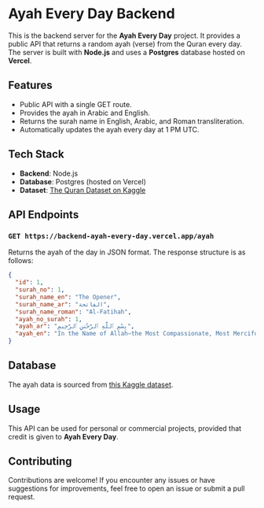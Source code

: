 # Ayah Every Day Backend

This is the backend server for the **Ayah Every Day** project. It provides a public API that returns a random ayah (verse) from the Quran every day. The server is built with **Node.js** and uses a **Postgres** database hosted on **Vercel**.

## Features

- Public API with a single GET route.
- Provides the ayah in Arabic and English.
- Returns the surah name in English, Arabic, and Roman transliteration.
- Automatically updates the ayah every day at 1 PM UTC.

## Tech Stack

- **Backend**: Node.js
- **Database**: Postgres (hosted on Vercel)
- **Dataset**: [The Quran Dataset on Kaggle](https://www.kaggle.com/datasets/imrankhan197/the-quran-dataset)

## API Endpoints

### `GET https://backend-ayah-every-day.vercel.app/ayah`

Returns the ayah of the day in JSON format. The response structure is as follows:

```json
{
  "id": 1,
  "surah_no": 1,
  "surah_name_en": "The Opener",
  "surah_name_ar": "الفاتحة",
  "surah_name_roman": "Al-Fatihah",
  "ayah_no_surah": 1,
  "ayah_ar": "بِسْمِ ٱللَّهِ ٱلرَّحْمَٰنِ ٱلرَّحِيمِ",
  "ayah_en": "In the Name of Allah—the Most Compassionate, Most Merciful."
}
```

## Database

The ayah data is sourced from [this Kaggle dataset](https://www.kaggle.com/datasets/imrankhan197/the-quran-dataset).

## Usage

This API can be used for personal or commercial projects, provided that credit is given to **Ayah Every Day**.

## Contributing

Contributions are welcome! If you encounter any issues or have suggestions for improvements, feel free to open an issue or submit a pull request.
